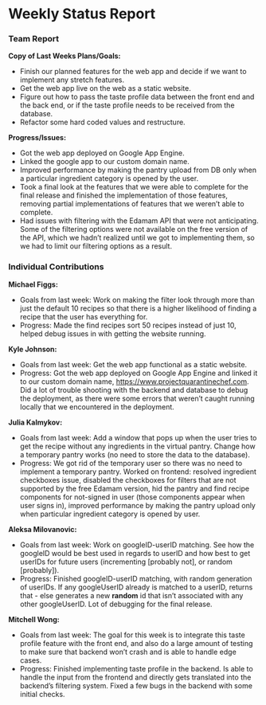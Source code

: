 # Weekly Status Report
### Team Report
**Copy of Last Weeks Plans/Goals:**
- Finish our planned features for the web app and decide if we want to implement any stretch features.
- Get the web app live on the web as a static website.
- Figure out how to pass the taste profile data between the front end and the back end, or if the taste profile needs to be received from the database.
- Refactor some hard coded values and restructure.

**Progress/Issues:**
- Got the web app deployed on Google App Engine.
- Linked the google app to our custom domain name.
- Improved performance by making the pantry upload from DB only when a particular ingredient category is opened by the user.
- Took a final look at the features that we were able to complete for the final release and finished the implementation of those features, removing partial implementations of features that we weren’t able to complete.
- Had issues with filtering with the Edamam API that were not anticipating. Some of the filtering options were not available on the free version of the API, which we hadn’t realized until we got to implementing them, so we had to limit our filtering options as a result.


### Individual Contributions
**Michael Figgs:**
- Goals from last week: Work on making the filter look through more than just the default 10 recipes so that there is a higher likelihood of finding a recipe that the user has everything for.
- Progress: Made the find recipes sort 50 recipes instead of just 10, helped debug issues in with getting the website running.

**Kyle Johnson:**
- Goals from last week: Get the web app functional as a static website.
- Progress: Got the web app deployed on Google App Engine and linked it to our custom domain name, https://www.projectquarantinechef.com. Did a lot of trouble shooting with the backend and database to debug the deployment, as there were some errors that weren’t caught running locally that we encountered in the deployment.

**Julia Kalmykov:**
- Goals from last week: Add a window that pops up when the user tries to get the recipe without any ingredients in the virtual pantry. Change how a temporary pantry works (no need to store the data to the database).
- Progress: We got rid of the temporary user so there was no need to implement a temporary pantry. Worked on frontend: resolved ingredient checkboxes issue, disabled the checkboxes for filters that are not supported by the free Edamam version, hid the pantry and find recipe components for not-signed in user (those components appear when user signs in), improved performance by making the pantry upload only when particular ingredient category is opened by user.

**Aleksa Milovanovic:**
- Goals from last week: Work on googleID-userID matching. See how the googleID would be best used in regards to userID and how best to get userIDs for future users (incrementing [probably not], or random [probably]).
- Progress: Finished googleID-userID matching, with random generation of userIDs. If any googleUserID already is matched to a userID, returns that - else generates a new **random** id that isn’t associated with any other googleUserID. Lot of debugging for the final release.

**Mitchell Wong:**
- Goals from last week: The goal for this week is to integrate this taste profile feature with the front end, and also do a large amount of testing to make sure that backend won’t crash and is able to handle edge cases.
- Progress: Finished implementing taste profile in the backend. Is able to handle the input from the frontend and directly gets translated into the backend’s filtering system. Fixed a few bugs in the backend with some initial checks.
